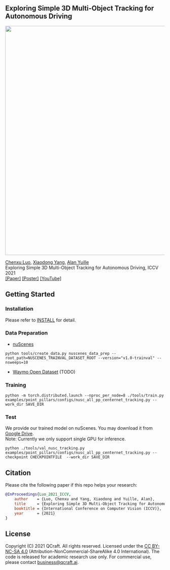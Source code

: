 ## Exploring Simple 3D Multi-Object Tracking for Autonomous Driving
<p align='left'>
  <img src='example.gif' width='721'/>
</p>

[Chenxu Luo](https://chenxuluo.github.io/), [Xiaodong Yang](https://xiaodongyang.org/), [Alan Yuille](https://www.cs.jhu.edu/~ayuille/) <br>
Exploring Simple 3D Multi-Object Tracking for Autonomous Driving, ICCV 2021<br>
[[Paper]](https://arxiv.org/pdf/2108.10312.pdf) [[Poster]](poster.pdf) [[YouTube]]()

## Getting Started
### Installation
Please refer to [INSTALL](INSTALL.md) for detail.

### Data Preparation 
* [nuScenes](https://www.nuscenes.org)
```
python tools/create_data.py nuscenes_data_prep --root_path=NUSCENES_TRAINVAL_DATASET_ROOT --version="v1.0-trainval" --nsweeps=10
```
* [Waymo Open Dataset](https://waymo.com/open/) (TODO)

### Training
```
python -m torch.distributed.launch --nproc_per_node=8 ./tools/train.py examples/point_pillars/configs/nusc_all_pp_centernet_tracking.py --work_dir SAVE_DIR
```

### Test
We provide our trained model on nuScenes. You may download it from [Google Drive](https://drive.google.com/file/d/1TYndy6o1RjGmCtpF97foJEeWjWgLaXjC/view?usp=sharing).     
Note: Currently we only support single GPU for inference.
```
python ./tools/val_nusc_tracking.py examples/point_pillars/configs/nusc_all_pp_centernet_tracking.py --checkpoint CHECKPOINTFILE  --work_dir SAVE_DIR
```

## Citation
Please cite the following paper if this repo helps your research:
```bibtex
@InProceedings{Luo_2021_ICCV,
    author    = {Luo, Chenxu and Yang, Xiaodong and Yuille, Alan},
    title     = {Exploring Simple 3D Multi-Object Tracking for Autonomous Driving},
    booktitle = {International Conference on Computer Vision (ICCV)},
    year      = {2021}
}
```

## License
Copyright (C) 2021 QCraft. All rights reserved. Licensed under the [CC BY-NC-SA 4.0](https://creativecommons.org/licenses/by-nc-sa/4.0/legalcode) (Attribution-NonCommercial-ShareAlike 4.0 International). The code is released for academic research use only. For commercial use, please contact [business@qcraft.ai](business@qcraft.ai).
